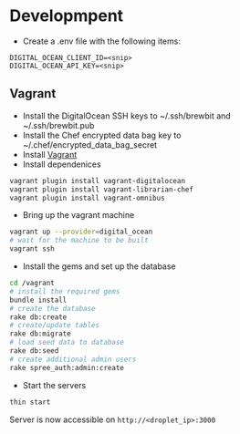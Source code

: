 

# Developmpent

* Create a .env file with the following items:
```
DIGITAL_OCEAN_CLIENT_ID=<snip>
DIGITAL_OCEAN_API_KEY=<snip>
```

## Vagrant

* Install the DigitalOcean SSH keys to ~/.ssh/brewbit and ~/.ssh/brewbit.pub
* Install the Chef encrypted data bag key to ~/.chef/encrypted_data_bag_secret
* Install [Vagrant](http://www.vagrantup.com/)
* Install dependenices
```bash
vagrant plugin install vagrant-digitalocean
vagrant plugin install vagrant-librarian-chef
vagrant plugin install vagrant-omnibus
```
* Bring up the vagrant machine
```bash
vagrant up --provider=digital_ocean
# wait for the machine to be built
vagrant ssh
```
* Install the gems and set up the database
```bash
cd /vagrant
# install the required gems
bundle install
# create the database
rake db:create
# create/update tables
rake db:migrate
# load seed data to database
rake db:seed
# create additional admin users
rake spree_auth:admin:create
```
* Start the servers
```bash
thin start
```

Server is now accessible on `http://<droplet_ip>:3000`

